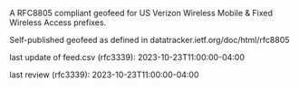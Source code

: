 

A RFC8805 compliant geofeed for US Verizon Wireless Mobile & Fixed Wireless Access prefixes.

Self-published geofeed as defined in datatracker.ietf.org/doc/html/rfc8805

last update of feed.csv (rfc3339): 2023-10-23T11:00:00-04:00

last review (rfc3339): 2023-10-23T11:00:00-04:00
